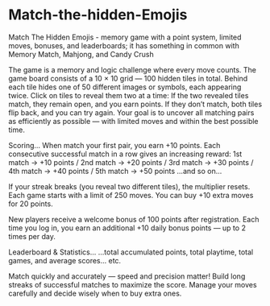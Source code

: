 # Match-the-hidden-Emojis
Match The Hidden Emojis - memory game with a point system, limited moves, bonuses, and leaderboards; it has something in common with Memory Match, Mahjong, and Candy Crush

The game is a memory and logic challenge where every move counts.
The game board consists of a 10 × 10 grid — 100 hidden tiles in total.
Behind each tile hides one of 50 different images or symbols, each appearing twice.
Click on tiles to reveal them two at a time:
If the two revealed tiles match, they remain open, and you earn points.
If they don’t match, both tiles flip back, and you can try again.
Your goal is to uncover all matching pairs as efficiently as possible — with limited moves and within the best possible time.

Scoring...
When match your first pair, you earn +10 points.
Each consecutive successful match in a row gives an increasing reward:
1st match → +10 points / 2nd match → +20 points / 3rd match → +30 points / 4th match → +40 points / 5th match → +50 points ...and so on...

If your streak breaks (you reveal two different tiles), the multiplier resets.
Each game starts with a limit of 250 moves.
You can buy +10 extra moves for 20 points.

New players receive a welcome bonus of 100 points after registration.
Each time you log in, you earn an additional +10 daily bonus points — up to 2 times per day.

Leaderboard & Statistics...
...total accumulated points, total playtime, total games, and average scores... etc.

Match quickly and accurately — speed and precision matter!
Build long streaks of successful matches to maximize the score.
Manage your moves carefully and decide wisely when to buy extra ones.
